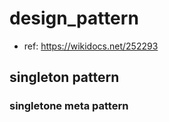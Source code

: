 # design_pattern

- ref: https://wikidocs.net/252293
## singleton pattern
### singletone meta pattern 
